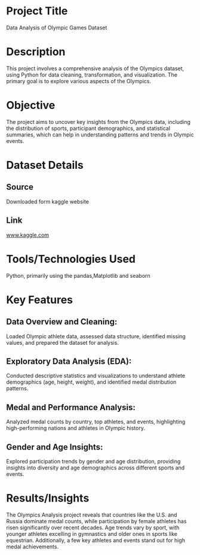 # Project Title
Data Analysis of Olympic Games Dataset
# Description
This project involves a comprehensive analysis of the Olympics dataset, using Python for data cleaning, transformation, and visualization. The primary goal is to explore various aspects of the Olympics.
# Objective
The project aims to uncover key insights from the Olympics data, including the distribution of sports, participant demographics, and statistical summaries, which can help in understanding patterns and trends in Olympic events.
# Dataset Details
## Source
Downloaded form kaggle website
## Link
www.kaggle.com
# Tools/Technologies Used
Python, primarily using the pandas,Matplotlib and seaborn
# Key Features
## Data Overview and Cleaning: 
Loaded Olympic athlete data, assessed data structure, identified missing values, and prepared the dataset for analysis.

## Exploratory Data Analysis (EDA): 
Conducted descriptive statistics and visualizations to understand athlete demographics (age, height, weight), and identified medal distribution patterns.

## Medal and Performance Analysis: 
Analyzed medal counts by country, top athletes, and events, highlighting high-performing nations and athletes in Olympic history.

## Gender and Age Insights: 
Explored participation trends by gender and age distribution, providing insights into diversity and age demographics across different sports and events.

# Results/Insights
The Olympics Analysis project reveals that countries like the U.S. and Russia dominate medal counts, while participation by female athletes has risen significantly over recent decades. Age trends vary by sport, with younger athletes excelling in gymnastics and older ones in sports like equestrian. Additionally, a few key athletes and events stand out for high medal achievements.
